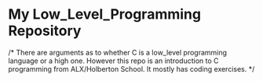 # My Low_Level_Programming Repository
/* There are arguments as to whether C is a low_level programming language or a high one.
However this repo is an introduction to C programming from ALX/Holberton School. It mostly has coding exercises. */
